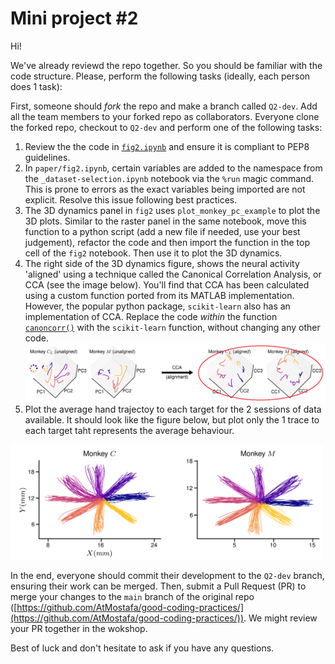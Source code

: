 # Mini project #2

Hi!

We've already reviewd the repo together. So you should be familiar with the code structure.
Please, perform the following tasks (ideally, each person does 1 task):

First, someone should _fork_ the repo and make a branch called `Q2-dev`. Add all the team members to your forked repo as collaborators. Everyone clone the forked repo, checkout to `Q2-dev` and perform one of the following tasks:

1. Review the the code in [`fig2.ipynb`](/paper/fig2.ipynb) and ensure it is compliant to PEP8 guidelines.
1. In `paper/fig2.ipynb`, certain variables are added to the namespace from the `_dataset-selection.ipynb` notebook via the `%run` magic command. This is prone to errors as the exact variables being imported are not explicit. Resolve this issue following best practices.
1. The 3D dynamics panel in `fig2` uses `plot_monkey_pc_example` to plot the 3D plots. Similar to the raster panel in the same notebook, move this function to a python script (add a new file if needed, use your best judgement), refactor the code and then import the function in the top cell of the `fig2` notebook. Then use it to plot the 3D dynamics.
1. The right side of the 3D dynamics figure, shows the neural activity 'aligned' using a technique called the Canonical Correlation Analysis, or CCA (see the image below). You'll find that CCA has been calculated using a custom function ported from its MATLAB implementation. However, the popular python package, `scikit-learn` also has an implementation of CCA. Replace the code _within_ the function [`canoncorr()`](/tools/ccaTools.py#L315) with the `scikit-learn` function, without changing any other code.
![cca](./image/cca.png)
1. Plot the average hand trajectoy to each target for the 2 sessions of data available. It should look like the figure below, but plot only the 1 trace to each target taht represents the average behaviour.
<img src="./image/hand-traj.png" alt="traj" width="500" />

In the end, everyone should commit their development to the `Q2-dev` branch, ensuring their work can be merged. Then, submit a Pull Request (PR) to merge your changes to the `main` branch of the original repo ([https://github.com/AtMostafa/good-coding-practices/](https://github.com/AtMostafa/good-coding-practices/)). We might review your PR together in the wokshop.

Best of luck and don't hesitate to ask if you have any questions.

